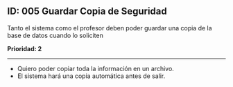 ## ID: 005 Guardar Copia de Seguridad
Tanto el sistema como el profesor deben poder guardar una copia de la base de datos cuando lo soliciten

**Prioridad: 2**

---

 - Quiero poder copiar toda la información en un archivo.
 - El sistema hará una copia automática antes de salir.